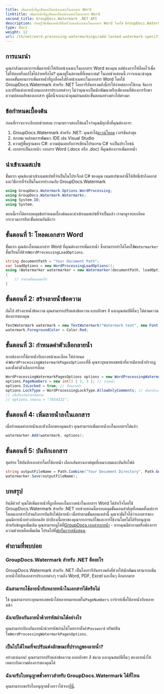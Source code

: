 ```yaml
---
title: เพิ่มลายน้ำที่ถูกล็อคลงในหน้าเฉพาะในเอกสาร Word
linktitle: เพิ่มลายน้ำที่ถูกล็อคลงในหน้าเฉพาะในเอกสาร Word
second_title: GroupDocs.Watermark .NET API
description: เรียนรู้วิธีเพิ่มลายน้ำที่ล็อคไว้บนหน้าเฉพาะในเอกสาร Word โดยใช้ GroupDocs.Watermark สำหรับ .NET พร้อมคำแนะนำทีละขั้นตอนง่ายๆ ของเรา
type: docs
weight: 12
url: /th/net/word-processing-watermarkings/add-locked-watermark-specific-pages-word-docs/
---
```

## การแนะนำ
คุณกำลังมองหาการเพิ่มลายน้ำให้กับหน้าเฉพาะในเอกสาร Word ของคุณ แต่ต้องการให้ล็อคไว้เพื่อไม่ให้ลบหรือแก้ไขได้ง่ายหรือไม่? คุณอยู่ในสถานที่ที่เหมาะสม! ในบทช่วยสอนนี้ เราจะแนะนำคุณตลอดขั้นตอนการเพิ่มลายน้ำที่ถูกล็อคไปยังหน้าเฉพาะในเอกสาร Word โดยใช้ GroupDocs.Watermark สำหรับ .NET ไลบรารีอันทรงพลังนี้ทำให้ง่ายต่อการใช้งาน จัดการ และปรับแต่งลายน้ำบนเอกสารประเภทต่างๆ ไม่ว่าคุณจะเป็นนักพัฒนาหรือเพียงคนที่ต้องการรักษาความปลอดภัยของเอกสาร คู่มือนี้จะแนะนำคุณผ่านแต่ละขั้นตอนอย่างตรงไปตรงมา
## ข้อกำหนดเบื้องต้น
ก่อนที่เราจะเจาะลึกบทช่วยสอน เรามาตรวจสอบให้แน่ใจว่าคุณมีทุกสิ่งที่คุณต้องการ:
1.  GroupDocs.Watermark สำหรับ .NET: คุณทำได้[ดาวน์โหลด](https://releases.groupdocs.com/Watermark/net/) เวอร์ชันล่าสุด
2. สภาพแวดล้อมการพัฒนา: IDE เช่น Visual Studio
3. ความรู้พื้นฐานของ C#: ความคุ้นเคยกับการเขียนโปรแกรม C# จะเป็นประโยชน์
4. เอกสารเป็นลายน้ำ: เอกสาร Word (.docx หรือ .doc) ที่คุณต้องการเพิ่มลายน้ำ
## นำเข้าเนมสเปซ
ขั้นแรก คุณต้องนำเข้าเนมสเปซที่จำเป็นในโปรเจ็กต์ C# ของคุณ เนมสเปซเหล่านี้ให้สิทธิ์เข้าถึงคลาสและวิธีการที่จำเป็นในการทำงานกับ GroupDocs.Watermark
```csharp
using GroupDocs.Watermark.Options.WordProcessing;
using GroupDocs.Watermark.Watermarks;
using System.IO;
using System;
```
ตอนนี้เราได้ครอบคลุมข้อกำหนดเบื้องต้นและนำเข้าเนมสเปซที่จำเป็นแล้ว เรามาดูรายละเอียดกระบวนการทีละขั้นตอนกันดีกว่า
## ขั้นตอนที่ 1: โหลดเอกสาร Word
 ขั้นแรก คุณต้องโหลดเอกสาร Word ที่คุณต้องการเพิ่มลายน้ำ ซึ่งสามารถทำได้โดยใช้`Watermarker` ชั้นเรียนไปด้วย`WordProcessingLoadOptions`.
```csharp
string documentPath = "Your Document Path";
var loadOptions = new WordProcessingLoadOptions();
using (Watermarker watermarker = new Watermarker(documentPath, loadOptions))
{
    // ทำตามขั้นตอนต่อไป
}
```
## ขั้นตอนที่ 2: สร้างลายน้ำข้อความ
ถัดไป สร้างลายน้ำข้อความ คุณสามารถปรับแต่งข้อความ แบบอักษร สี และคุณสมบัติอื่นๆ ได้ตามความต้องการของคุณ
```csharp
TextWatermark watermark = new TextWatermark("Watermark text", new Font("Arial", 19));
watermark.ForegroundColor = Color.Red;
```
## ขั้นตอนที่ 3: กำหนดค่าตัวเลือกลายน้ำ
 หากต้องการใช้ลายน้ำกับบางหน้าและล็อค ให้กำหนดค่า`WordProcessingWatermarkPagesOptions`ที่นี่ คุณระบุหมายเลขหน้าที่ควรมีลายน้ำปรากฏ และตั้งค่าตัวเลือกการล็อค
```csharp
WordProcessingWatermarkPagesOptions options = new WordProcessingWatermarkPagesOptions();
options.PageNumbers = new int[] { 1, 3 }; // ระบุหน้า
options.IsLocked = true; // ล็อคลายน้ำ
options.LockType = WordProcessingLockType.AllowOnlyComments; // ตั้งค่าประเภทล็อค
// เพื่อป้องกันด้วยรหัสผ่าน
// options.รหัสผ่าน = "7654321";
```
## ขั้นตอนที่ 4: เพิ่มลายน้ำลงในเอกสาร
เมื่อกำหนดค่าลายน้ำและตัวเลือกของคุณแล้ว คุณสามารถเพิ่มลายน้ำลงในเอกสารได้แล้ว
```csharp
watermarker.Add(watermark, options);
```
## ขั้นตอนที่ 5: บันทึกเอกสาร
สุดท้าย ให้บันทึกเอกสารโดยใช้ลายน้ำ เลือกเส้นทางเอาต์พุตที่เหมาะสมและบันทึกไฟล์
```csharp
string outputFileName = Path.Combine("Your Document Directory", Path.GetFileName(documentPath));
watermarker.Save(outputFileName);
```
## บทสรุป
ยินดีด้วย! คุณได้เพิ่มลายน้ำที่ถูกล็อคลงในบางหน้าในเอกสาร Word ได้สำเร็จโดยใช้ GroupDocs.Watermark สำหรับ .NET บทช่วยสอนนี้ครอบคลุมขั้นตอนสำคัญทั้งหมดตั้งแต่การโหลดเอกสารไปจนถึงการบันทึกไฟล์ลายน้ำ เมื่อทำตามขั้นตอนเหล่านี้ คุณจะมั่นใจได้ว่าเอกสารของคุณมีลายน้ำอย่างปลอดภัย ปกป้องเนื้อหาของคุณจากการแก้ไขและการใช้งานโดยไม่ได้รับอนุญาต
 สำหรับข้อมูลเพิ่มเติม คุณสามารถดูได้ที่[GroupDocs.เอกสารลายน้ำ](https://reference.groupdocs.com/Watermark/net/) - หากคุณมีคำถามหรือต้องการความช่วยเหลือเพิ่มเติม โปรดไปที่[ฟอรั่มการสนับสนุน](https://forum.groupdocs.com/c/watermark/19).
## คำถามที่พบบ่อย
### GroupDocs.Watermark สำหรับ .NET คืออะไร
GroupDocs.Watermark สำหรับ .NET เป็นไลบรารีอันทรงพลังที่ช่วยให้นักพัฒนาสามารถเพิ่มลายน้ำให้กับเอกสารประเภทต่างๆ รวมถึง Word, PDF, Excel และอื่นๆ อีกมากมาย
### ฉันสามารถใช้ลายน้ำกับหลายหน้าในเอกสารได้หรือไม่
 ใช่ คุณสามารถระบุหมายเลขหน้าได้หลายหมายเลขใน`PageNumbers` อาร์เรย์เพื่อใช้ลายน้ำกับหลายหน้า
### ฉันจะป้องกันลายน้ำด้วยรหัสผ่านได้อย่างไร
 คุณสามารถป้องกันลายน้ำด้วยรหัสผ่านได้โดยการตั้งค่า`Password` ทรัพย์สินใน`WordProcessingWatermarkPagesOptions`.
### เป็นไปได้ไหมที่จะปรับแต่งลักษณะที่ปรากฏของลายน้ำ?
อย่างแน่นอน! คุณสามารถปรับแต่งข้อความ แบบอักษร สี ขนาด และคุณสมบัติอื่นๆ ของลายน้ำให้เหมาะกับความต้องการของคุณได้
### ฉันจะรับใบอนุญาตชั่วคราวสำหรับ GroupDocs.Watermark ได้ที่ไหน
 คุณสามารถขอรับใบอนุญาตชั่วคราวได้จาก[ที่นี่](https://purchase.groupdocs.com/temporary-license/).